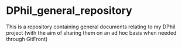 # DPhil_general_repository

This is a repository containing general documents relating to my DPhil project (with the aim of sharing them on an ad hoc basis when needed through GitFront)
